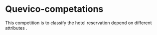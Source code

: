 # Quevico-competations
This competition is to classify the hotel reservation depend on different attributes .
